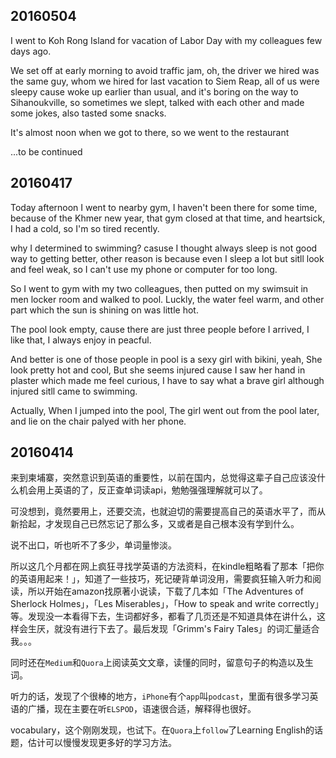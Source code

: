 ## 20160504

I went to Koh Rong Island for vacation of Labor Day with my colleagues few days ago.

We set off at early morning to avoid traffic jam, oh, the driver we hired was the same guy, whom we hired for last vacation to Siem Reap, all of us were sleepy cause woke up earlier than usual, and it's boring on the way to Sihanoukville, so sometimes we slept, talked with each other and made some jokes, also tasted some snacks.

It's almost noon when we got to there, so we went to the restaurant 

...to be continued

## 20160417

Today afternoon I went to nearby gym, I haven't been there for some time, because of the Khmer new year, that gym closed at that time, and heartsick, I had a cold, so I'm so tired recently.

why I determined to swimming? casuse I thought always sleep is not good way to getting better, other reason is because even I sleep a lot but sitll look and feel weak, so I can't use my phone or computer for too long.

So I went to gym with my two colleagues, then putted on my swimsuit in men locker room and walked to pool. 
Luckly, the water feel warm, and other part which the sun is shining on was little hot.

The pool look empty, cause there are just three people before I arrived, I like that, I always enjoy in peacful.

And better is one of those people in pool is a sexy girl with bikini, yeah, She look pretty hot and cool, But she seems injured cause I saw her hand in plaster which made me feel curious, I have to say what a brave girl although injured sitll came to swimming.

Actually, When I jumped into the pool, The girl went out from the pool later, and lie on the chair palyed with her phone.

## 20160414

来到柬埔寨，突然意识到英语的重要性，以前在国内，总觉得这辈子自己应该没什么机会用上英语的了，反正查单词读api，勉勉强强理解就可以了。

可没想到，竟然要用上，还要交流，也就迫切的需要提高自己的英语水平了，而从新拾起，才发现自己已然忘记了那么多，又或者是自己根本没有学到什么。

说不出口，听也听不了多少，单词量惨淡。

所以这几个月都在网上疯狂寻找学英语的方法资料，在kindle粗略看了那本「把你的英语用起来！」，知道了一些技巧，死记硬背单词没用，需要疯狂输入听力和阅读，所以开始在amazon找原著小说读，下载了几本如「The Adventures of Sherlock Holmes」，「Les Miserables」，「How to speak and write correctly」等。发现没一本看得下去，生词都好多，都看了几页还是不知道具体在讲什么，这样会生厌，就没有进行下去了。最后发现「Grimm's Fairy Tales」的词汇量适合我。。。

同时还在`Medium`和`Quora`上阅读英文文章，读懂的同时，留意句子的构造以及生词。

听力的话，发现了个很棒的地方，`iPhone`有个`app`叫`podcast`，里面有很多学习英语的广播，现在主要在听`ELSPOD`，语速很合适，解释得也很好。

vocabulary，这个刚刚发现，也试下。在`Quora`上`follow`了Learning English的话题，估计可以慢慢发现更多好的学习方法。